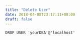 ```yaml
---
title: "Delete User"
date: 2018-04-08T23:17:11+08:00
draft: false
---
```


```
DROP USER 'yourDBA'@'localhost'
```
